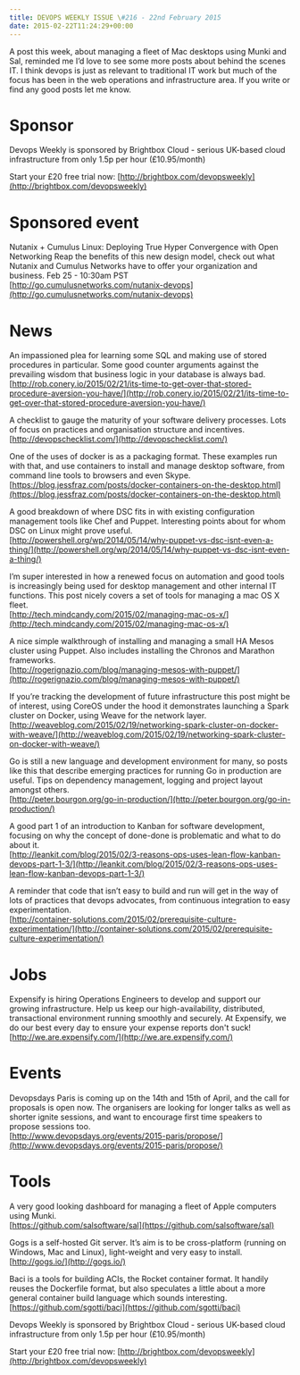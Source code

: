 ```yaml
---
title: DEVOPS WEEKLY ISSUE \#216 - 22nd February 2015 
date: 2015-02-22T11:24:29+00:00
---
```


A post this week, about managing a fleet of Mac desktops using Munki and Sal, reminded me I’d love to see some more posts about behind the scenes IT. I think devops is just as relevant to traditional IT work but much of the focus has been in the web operations and infrastructure area. If you write or find any good posts let me know.


Sponsor
======

Devops Weekly is sponsored by Brightbox Cloud - serious UK-based cloud infrastructure from only 1.5p per hour (£10.95/month)

Start your £20 free trial now: [http://brightbox.com/devopsweekly](http://brightbox.com/devopsweekly)


Sponsored event
=============

Nutanix + Cumulus Linux: Deploying True Hyper Convergence with Open Networking
Reap the benefits of this new design model, check out what Nutanix and Cumulus Networks have to offer your organization and business.
Feb 25 - 10:30am PST
<br>[http://go.cumulusnetworks.com/nutanix-devops](http://go.cumulusnetworks.com/nutanix-devops)


News
====

An impassioned plea for learning some SQL and making use of stored procedures in particular. Some good counter arguments against the prevailing wisdom that business logic in your database is always bad.
<br>[http://rob.conery.io/2015/02/21/its-time-to-get-over-that-stored-procedure-aversion-you-have/](http://rob.conery.io/2015/02/21/its-time-to-get-over-that-stored-procedure-aversion-you-have/)


A checklist to gauge the maturity of your software delivery processes. Lots of focus on practices and organisation structure and incentives.
<br>[http://devopschecklist.com/](http://devopschecklist.com/)


One of the uses of docker is as a packaging format. These examples run with that, and use containers to install and manage desktop software, from command line tools to browsers and even Skype.
<br>[https://blog.jessfraz.com/posts/docker-containers-on-the-desktop.html](https://blog.jessfraz.com/posts/docker-containers-on-the-desktop.html)


A good breakdown of where DSC fits in with existing configuration management tools like Chef and Puppet. Interesting points about for whom DSC on Linux might prove useful.
<br>[http://powershell.org/wp/2014/05/14/why-puppet-vs-dsc-isnt-even-a-thing/](http://powershell.org/wp/2014/05/14/why-puppet-vs-dsc-isnt-even-a-thing/)


I’m super interested in how a renewed focus on automation and good tools is increasingly being used for desktop management and other internal IT functions. This post nicely covers a set of tools for managing a mac OS X fleet.
<br>[http://tech.mindcandy.com/2015/02/managing-mac-os-x/](http://tech.mindcandy.com/2015/02/managing-mac-os-x/)


A nice simple walkthrough of installing and managing a small HA Mesos cluster using Puppet. Also includes installing the Chronos and Marathon frameworks.
<br>[http://rogerignazio.com/blog/managing-mesos-with-puppet/](http://rogerignazio.com/blog/managing-mesos-with-puppet/)


If you’re tracking the development of future infrastructure this post might be of interest, using CoreOS under the hood it demonstrates launching a Spark cluster on Docker, using Weave for the network layer.
<br>[http://weaveblog.com/2015/02/19/networking-spark-cluster-on-docker-with-weave/](http://weaveblog.com/2015/02/19/networking-spark-cluster-on-docker-with-weave/)


Go is still a new language and development environment for many, so posts like this that describe emerging practices for running Go in production are useful. Tips on dependency management, logging and project layout amongst others.
<br>[http://peter.bourgon.org/go-in-production/](http://peter.bourgon.org/go-in-production/)


A good part 1 of an introduction to Kanban for software development, focusing on why the concept of done-done is problematic and what to do about it.
<br>[http://leankit.com/blog/2015/02/3-reasons-ops-uses-lean-flow-kanban-devops-part-1-3/](http://leankit.com/blog/2015/02/3-reasons-ops-uses-lean-flow-kanban-devops-part-1-3/)


A reminder that code that isn’t easy to build and run will get in the way of lots of practices that devops advocates, from continuous integration to easy experimentation.
<br>[http://container-solutions.com/2015/02/prerequisite-culture-experimentation/](http://container-solutions.com/2015/02/prerequisite-culture-experimentation/)


Jobs
====

Expensify is hiring Operations Engineers to develop and support our growing infrastructure. Help us keep our high-availability, distributed, transactional environment running smoothly and securely. At Expensify, we do our best every day to ensure your expense reports don't suck!
<br>[http://we.are.expensify.com/](http://we.are.expensify.com/)


Events
======

Devopsdays Paris is coming up on the 14th and 15th of April, and the call for proposals is open now. The organisers are looking for longer talks as well as shorter ignite sessions, and want to encourage first time speakers to propose sessions too.
<br>[http://www.devopsdays.org/events/2015-paris/propose/](http://www.devopsdays.org/events/2015-paris/propose/)


Tools
=====

A very good looking dashboard for managing a fleet of Apple computers using Munki.
<br>[https://github.com/salsoftware/sal](https://github.com/salsoftware/sal)


Gogs is a self-hosted Git server. It’s aim is to be cross-platform (running on Windows, Mac and Linux), light-weight and very easy to install.
<br>[http://gogs.io/](http://gogs.io/)


Baci is a tools for building ACIs, the Rocket container format. It handily reuses the Dockerfile format, but also speculates a little about a more general container build language which sounds interesting.
<br>[https://github.com/sgotti/baci](https://github.com/sgotti/baci)


Devops Weekly is sponsored by Brightbox Cloud - serious UK-based cloud infrastructure from only 1.5p per hour (£10.95/month)

Start your £20 free trial now: [http://brightbox.com/devopsweekly](http://brightbox.com/devopsweekly)



